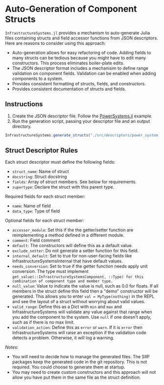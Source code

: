 # Auto-Generation of Component Structs

`InfrastructureSystems.jl` provides a mechanism to auto-generate Julia files
containing structs and field accessor functions from JSON descriptors. Here are
reasons to consider using this approach:

- Auto-generation allows for easy refactoring of code. Adding fields
  to many structs can be tedious because you might have to edit many
  constructors. This process eliminates boiler-plate edits.
- The JSON descriptor format includes a mechanisim to define range validation
  on component fields. Validation can be enabled when adding components to a
  system.
- Provides consistent formatting of structs, fields, and constructors.
- Provides consistent documentation of structs and fields.

## Instructions

1. Create the JSON descriptor file. Follow the
   [PowerSystems.jl](https://github.com/NREL-SIIP/PowerSystems.jl/blob/master/src/descriptors/power_system_structs.json)
   example.
2. Run the generation script, passing your descriptor file and an output
   directory.

```Julia
InfrastructureSystems.generate_structs("./src/descriptors/power_system_structs.json", "./src/models/generated")
```

## Struct Descriptor Rules
Each struct descriptor must define the following fields:

- `struct_name`: Name of struct
- `docstring`: Struct docstring
- `fields`: Array of struct members. See below for requirements.
- `supertype`: Declare the struct with this parent type.

Required fields for each struct member:

- `name`: Name of field
- `data_type`: Type of field

Optional fields for each struct member:

- `accessor_module`: Set this if the the getter/setter function are
reimplementing a method defined in a different module.
- `comment`: Field comment
- `default`: The constructors will define this as a default value.
- `exclude_setter`: Do not generate a setter function for this field.
- `internal_default`: Set to true for non-user-facing fields like
InfrastructureSystemsInternal that have default values.
- `needs_conversion`: Set to true if the getter function needs apply unit
conversion. The type must implement `get_value(::InfrastructureSystemsComponent,
::Type) for this combination of component type and member type.`
- `null_value`: Value to indicate the value is null, such as 0.0 for floats.
If all members in the struct define this field then a "demo" constructor will be
generated. This allows you to enter `val = MyType(nothing)` in the REPL and
see the layout of a struct without worrying about valid values.
- `valid_range`: Define this as a Dict with `min` and `max` and
InfrastructureSystems will validate any value against that range when you add
the component to the system. Use `null` if one doesn't apply, such as if there
is no max limit.
- `validation_action`: Define this as `error` or `warn`. If it is
`error` then InfrastructureSystems will raise an exception if the validation
code detects a problem. Otherwise, it will log a warning.


*Notes*:

- You will need to decide how to manage the generated files. The SIIP packages keep the
  generated code in the git repository. This is not required.
  You could choose to generate them at startup.
- You may need to create custom constructors and this approach will not allow
  you have put them in the same file as the struct definition.

